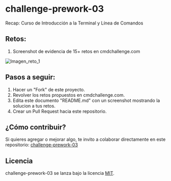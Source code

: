 # challenge-prework-03

Recap: Curso de Introducción a la Terminal y Línea de Comandos

## Retos:

1. Screenshot de evidencia de 15+ retos en cmdchallenge.com

![Imagen_reto_1](https://raw.githubusercontent.com/brycatch/challenge-prework-03/master/images/challenge-terminal.png)

## Pasos a seguir:

1. Hacer un "Fork" de este proyecto.
2. Revolver los retos propuestos en cmdchallenge.com.
3. Edita este documento "README.md" con un screenshot mostrando la solucion a tus retos.
4. Crear un Pull Request hacia este repositorio.

## ¿Cómo contribuir?

Si quieres agregar o mejorar algo, te invito a colaborar directamente en este repositorio: [challenge-prework-03](https://github.com/platzimaster/challenge-prework-03/)

## Licencia

challenge-prework-03 se lanza bajo la licencia [MIT](https://opensource.org/licenses/MIT).
